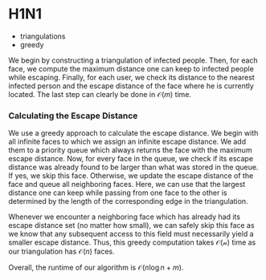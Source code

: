 # H1N1

* triangulations
* greedy

We begin by constructing a triangulation of infected people. Then, for each face, we compute the maximum distance one can keep to infected people while escaping. Finally, for each user, we check its distance to the nearest infected person and the escape distance of the face where he is currently located. The last step can clearly be done in $\mathcal{O}(m)$ time.

### Calculating the Escape Distance

We use a greedy approach to calculate the escape distance. We begin with all infinite faces to which we assign an infinite escape distance. We add them to a priority queue which always returns the face with the maximum escape distance. Now, for every face in the queue, we check if its escape distance was already found to be larger than what was stored in the queue. If yes, we skip this face. Otherwise, we update the escape distance of the face and queue all neighboring faces. Here, we can use that the largest distance one can keep while passing from one face to the other is determined by the length of the corresponding edge in the triangulation.

Whenever we encounter a neighboring face which has already had its escape distance set (no matter how small), we can safely skip this face as we know that any subsequent access to this field must necessarily yield a smaller escape distance. Thus, this greedy computation takes $\mathcal{O(n)}$ time as our triangulation has $\mathcal{O}(n)$ faces.

Overall, the runtime of our algorithm is $\mathcal{O}(n \log n + m)$.
